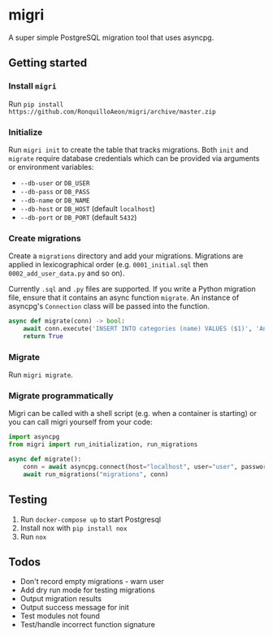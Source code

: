 # migri
A super simple PostgreSQL migration tool that uses asyncpg.

## Getting started
### Install `migri`
Run `pip install https://github.com/RonquilloAeon/migri/archive/master.zip`

### Initialize
Run `migri init` to create the table that tracks migrations. Both `init` and `migrate` 
require database credentials which can be provided via arguments or environment variables:
- `--db-user` or `DB_USER`
- `--db-pass` or `DB_PASS`
- `--db-name` or `DB_NAME`
- `--db-host` or `DB_HOST` (default `localhost`)
- `--db-port` or `DB_PORT` (default `5432`)

### Create migrations
Create a `migrations` directory and add your migrations. Migrations are applied in 
lexicographical order (e.g. `0001_initial.sql` then `0002_add_user_data.py` and so on).

Currently `.sql` and `.py` files are supported. If you write a Python migration file, 
ensure that it contains an async function `migrate`. An instance of asyncpg's `Connection`
class will be passed into the function.

```python
async def migrate(conn) -> bool:
    await conn.execute('INSERT INTO categories (name) VALUES ($1)', 'Animals')
    return True
```

### Migrate
Run `migri migrate`.

### Migrate programmatically
Migri can be called with a shell script (e.g. when a container is starting) or you can
call migri yourself from your code:

```python
import asyncpg
from migri import run_initialization, run_migrations

async def migrate():
    conn = await asyncpg.connect(host="localhost", user="user", password="pass", database="sampledb")
    await run_migrations("migrations", conn)
```

## Testing
1. Run `docker-compose up` to start Postgresql
2. Install nox with `pip install nox`
3. Run `nox`

## Todos
- Don't record empty migrations - warn user
- Add dry run mode for testing migrations
- Output migration results
- Output success message for init
- Test modules not found
- Test/handle incorrect function signature
